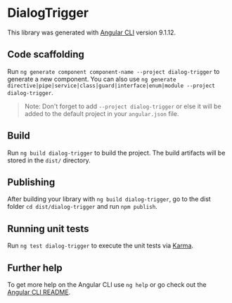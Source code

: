 # DialogTrigger

This library was generated with [Angular CLI](https://github.com/angular/angular-cli) version 9.1.12.

## Code scaffolding

Run `ng generate component component-name --project dialog-trigger` to generate a new component. You can also use `ng generate directive|pipe|service|class|guard|interface|enum|module --project dialog-trigger`.
> Note: Don't forget to add `--project dialog-trigger` or else it will be added to the default project in your `angular.json` file. 

## Build

Run `ng build dialog-trigger` to build the project. The build artifacts will be stored in the `dist/` directory.

## Publishing

After building your library with `ng build dialog-trigger`, go to the dist folder `cd dist/dialog-trigger` and run `npm publish`.

## Running unit tests

Run `ng test dialog-trigger` to execute the unit tests via [Karma](https://karma-runner.github.io).

## Further help

To get more help on the Angular CLI use `ng help` or go check out the [Angular CLI README](https://github.com/angular/angular-cli/blob/master/README.md).
